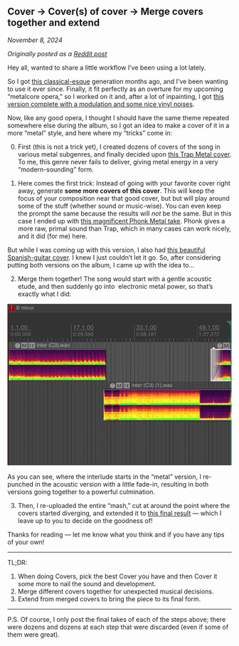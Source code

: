 ## Cover → Cover(s) of cover → Merge covers together and extend

*November 8, 2024*

*Originally posted as a [Reddit post](https://www.reddit.com/r/SunoAI/comments/1gmgjrx/comment/lw8dplt/?context=3)*

Hey all, wanted to share a little workflow I’ve been using a lot lately.

So I got [this classical-esque](https://suno.com/song/072f4d45-9e9f-4a6c-9d56-55988e54d4bf) generation months ago, and I’ve been wanting to use it ever since. Finally, it fit perfectly as an overture for my upcoming “metalcore opera,” so I worked on it and, after a lot of inpainting, I got [this version complete with a modulation and some nice vinyl noises](https://suno.com/song/bec19e77-d357-41ba-86fa-d348840ee732).

Now, like any good opera, I thought I should have the same theme repeated somewhere else during the album, so I got an idea to make a cover of it in a more “metal” style, and here where my “tricks” come in:

0. First (this is not a trick yet), I created dozens of covers of the song in various metal subgenres, and finally decided upon [this Trap Metal cover](https://suno.com/song/d694c11e-b4bc-4940-995b-4d5783c4e6b9). To me, this genre never fails to deliver, giving metal energy in a very “modern-sounding” form.

1. Here comes the first trick: Instead of going with your favorite cover right away, generate **some more covers of this cover**. This will keep the focus of your composition near that good cover, but but will play around some of the stuff (whether sound or music-wise). You can even keep the prompt the same because the results will *not* be the same. But in this case I ended up with [this magnificent Phonk Metal take](https://suno.com/song/c1a69156-7d8f-4004-aba7-ef6e1e7a5f4c). Phonk gives a more raw, primal sound than Trap, which in many cases can work nicely, and it did (for me) here.

But while I was coming up with this version, I also had [this beautiful Spanish-guitar cover](https://suno.com/song/326c84e0-e72e-412c-b6f8-9428bdaacd7c). I knew I just couldn’t let it go. So, after considering putting both versions on the album, I came up with the idea to…

2. Merge them together! The song would start with a gentle acoustic etude, and then suddenly go into  electronic metal power, so that’s exactly what I did:

![Screenshot of a REAPER project with two tracks, one acoustic and one metal, merged together. An acoustic intro is followed by a heavy continuation.](/media/acoustic-intro-heavy-continuation.png)

As you can see, where the interlude starts in the “metal” version, I re-punched in the acoustic version with a little fade-in, resulting in both versions going together to a powerful culmination.

3. Then, I re-uploaded the entire “mash,” cut at around the point where the covers started diverging, and extended it to [this final result](https://suno.com/song/7f003445-05fe-428b-a386-a55b8822c510) — which I leave up to you to decide on the goodness of!

Thanks for reading — let me know what you think and if you have any tips of your own!

---

TL;DR:

1. When doing Covers, pick the best Cover you have and then Cover it some more to nail the sound and development.
2. Merge different covers together for unexpected musical decisions.
3. Extend from merged covers to bring the piece to its final form.

---

P.S. Of course, I only post the final takes of each of the steps above; there were dozens and dozens at each step that were discarded (even if some of them were great).